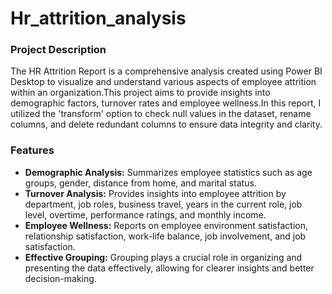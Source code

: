 # Hr_attrition_analysis
### Project Description
The HR Attrition Report is a comprehensive analysis created using Power BI Desktop to visualize and understand various aspects of employee attrition within an organization.This project aims to provide insights into demographic factors, turnover rates and employee wellness.In this report, I utilized the 'transform' option to check null values in the dataset, rename columns, and delete redundant columns to ensure data integrity and clarity.
### Features
- **Demographic Analysis:** Summarizes employee statistics such as age groups, gender, distance from home, and marital status.
- **Turnover Analysis:** Provides insights into employee attrition by department, job roles, business travel, years in the current role, job level, overtime, performance ratings, and monthly income.
- **Employee Wellness:** Reports on employee environment satisfaction, relationship satisfaction, work-life balance, job involvement, and job satisfaction.
- **Effective Grouping:** Grouping plays a crucial role in organizing and presenting the data effectively, allowing for clearer insights and better decision-making.
